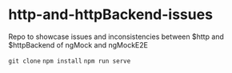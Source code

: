 http-and-httpBackend-issues
===========================

Repo to showcase issues and inconsistencies between $http and $httpBackend of ngMock and ngMockE2E

`git clone`
`npm install`
`npm run serve`
